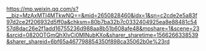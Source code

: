 https://mp.weixin.qq.com/s?__biz=MzAxMTI4MTkwNQ==&mid=2650828460&idx=1&sn=c2cde2e5a83f97d2ce2f206932d5ff0a&chksm=80b7ba32b7c0332404925ea8e88481c5457d8dac26e2f1add16755236d988aa8b51b608afe48&mpshare=1&scene=23&srcid=0820OTGmQhXlvCi0MlNubKXo&sharer_sharetime=1566266338539&sharer_shareid=6bf65a467798854350f898ca35062b0e%23rd